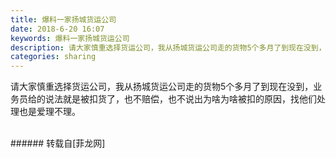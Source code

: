 ```yaml
---
title: 爆料一家扬城货运公司
date: 2018-6-20 16:07
keywords: 爆料一家扬城货运公司
description: 请大家慎重选择货运公司，我从扬城货运公司走的货物5个多月了到现在没到，业务员给的说法就是被扣货了，也不赔偿，也不说出为啥为啥被扣的原因，找他们处理也是爱理不理。
categories: sharing
---
```

<td class="t_f" id="postmessage_1436198">

请大家慎重选择货运公司，我从扬城货运公司走的货物5个多月了到现在没到，业务员给的说法就是被扣货了，也不赔偿，也不说出为啥为啥被扣的原因，找他们处理也是爱理不理。<br/>
<img alt="" border="0" class="zoom" data-cf-modified-0c28c519889b26c246fb7831-="" file="http://www.flw.ph/data/appbyme/upload/image/201806/20/KDgKbp12sYfN.jpg" id="aimg_rvYKM" lazyloadthumb="1" onclick="" onmouseover="" src="http://www.flw.ph/data/appbyme/upload/image/201806/20/KDgKbp12sYfN.jpg"/><br/>
<br/>
</td>
###### 转载自[菲龙网]